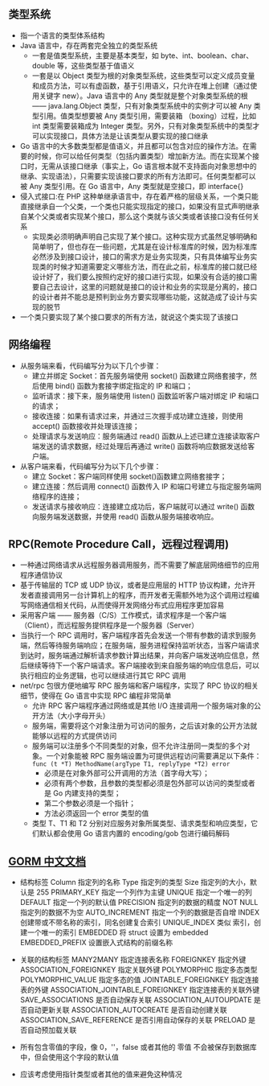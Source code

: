 ##  类型系统

* 指一个语言的类型体系结构
* Java 语言中，存在两套完全独立的类型系统
    - 一套是值类型系统，主要是基本类型，如 byte、int、boolean、char、double 等，这些类型基于值语义
    - 一套是以 Object 类型为根的对象类型系统，这些类型可以定义成员变量和成员方法，可以有虚函数，基于引用语义，只允许在堆上创建（通过使用关键字 new）。Java 语言中的 Any 类型就是整个对象类型系统的根 —— java.lang.Object 类型，只有对象类型系统中的实例才可以被 Any 类型引用。值类型想要被 Any 类型引用，需要装箱 （boxing）过程，比如 int 类型需要装箱成为 Integer 类型。另外，只有对象类型系统中的类型才可以实现接口，具体方法是让该类型从要实现的接口继承
* Go 语言中的大多数类型都是值语义，并且都可以包含对应的操作方法。在需要的时候，你可以给任何类型（包括内置类型）增加新方法。而在实现某个接口时，无需从该接口继承（事实上，Go 语言根本就不支持面向对象思想中的继承、实现语法），只需要实现该接口要求的所有方法即可。任何类型都可以被 Any 类型引用。在 Go 语言中，Any 类型就是空接口，即 interface{}
* 侵入式接口:在 PHP 这种单继承语言中，存在着严格的层级关系，一个类只能直接继承自一个父类，一个类也只能实现指定的接口，如果没有显式声明继承自某个父类或者实现某个接口，那么这个类就与该父类或者该接口没有任何关系
    - 实现类必须明确声明自己实现了某个接口。这种实现方式虽然足够明确和简单明了，但也存在一些问题，尤其是在设计标准库的时候，因为标准库必然涉及到接口设计，接口的需求方是业务实现类，只有具体编写业务实现类的时候才知道需要定义哪些方法，而在此之前，标准库的接口就已经设计好了，我们要么按照约定好的接口进行实现，如果没有合适的接口需要自己去设计，这里的问题就是接口的设计和业务的实现是分离的，接口的设计者并不能总是预判到业务方要实现哪些功能，这就造成了设计与实现的脱节
* 一个类只要实现了某个接口要求的所有方法，就说这个类实现了该接口

## 网络编程

* 从服务端来看，代码编写分为以下几个步骤：
    - 建立并绑定 Socket：首先服务端使用 socket() 函数建立网络套接字，然后使用 bind() 函数为套接字绑定指定的 IP 和端口；
    - 监听请求：接下来，服务端使用 listen() 函数监听客户端对绑定 IP 和端口的请求；
    - 接收连接：如果有请求过来，并通过三次握手成功建立连接，则使用 accept() 函数接收并处理该连接；
    - 处理请求与发送响应：服务端通过 read() 函数从上述已建立连接读取客户端发送的请求数据，经过处理后再通过 write() 函数将响应数据发送给客户端。
* 从客户端来看，代码编写分为以下几个步骤：
    - 建立 Socket：客户端同样使用 socket()函数建立网络套接字；
    - 建立连接：然后调用 connect() 函数传入 IP 和端口号建立与指定服务端网络程序的连接；
    - 发送请求与接收响应：连接建立成功后，客户端就可以通过 write() 函数向服务端发送数据，并使用 read() 函数从服务端接收响应。
    
## RPC(Remote Procedure Call，远程过程调用)

* 一种通过网络请求从远程服务器调用服务，而不需要了解底层网络细节的应用程序通信协议
* 基于传输层的 TCP 或 UDP 协议，或者是应用层的 HTTP 协议构建，允许开发者直接调用另一台计算机上的程序，而开发者无需额外地为这个调用过程编写网络通信相关代码，从而使得开发网络分布式应用程序更加容易
* 采用客户端 —— 服务器（C/S）工作模式，请求程序是一个客户端（Client），而远程服务提供程序是一个服务器（Server）
* 当执行一个 RPC 调用时，客户端程序首先会发送一个带有参数的请求到服务端，然后等待服务端响应；在服务端，服务进程保持监听状态，当客户端请求到达时，服务端通过解析请求参数计算出结果，并向客户端发送响应信息，然后继续等待下一个客户端请求。客户端接收到来自服务端的响应信息后，可以执行相应的业务逻辑，也可以继续进行其它 RPC 调用
* net/rpc 包很方便地编写 RPC 服务端和客户端程序，实现了 RPC 协议的相关细节，使得在 Go 语言中实现 RPC 编程非常简单
    - 允许 RPC 客户端程序通过网络或是其他 I/O 连接调用一个服务端对象的公开方法（大小字母开头）
    - 服务端，需要将这个对象注册为可访问的服务，之后该对象的公开方法就能够以远程的方式提供访问
    - 服务端可以注册多个不同类型的对象，但不允许注册同一类型的多个对象。一个对象能被 RPC 服务端设置为可提供远程访问需要满足以下条件： `func (t *T) MethodName(argType T1, replyType *T2) error`
        + 必须是在对象外部可公开调用的方法（首字母大写）；
        + 必须有两个参数，且参数的类型都必须是包外部可以访问的类型或者是 Go 内建支持的类型；
        + 第二个参数必须是一个指针；
        + 方法必须返回一个 error 类型的值
    - 类型 T、T1 和 T2 分别对应服务对象所属类型、请求类型和响应类型，它们默认都会使用 Go 语言内置的 encoding/gob 包进行编码解码

## [GORM 中文文档](https://learnku.com/docs/gorm/2018)

* 结构标签
Column 	指定列的名称
Type 	指定列的类型
Size 	指定列的大小，默认是 255
PRIMARY_KEY 	指定一个列作为主键
UNIQUE 	指定一个唯一的列
DEFAULT 	指定一个列的默认值
PRECISION 	指定列的数据的精度
NOT NULL 	指定列的数据不为空
AUTO_INCREMENT 	指定一个列的数据是否自增
INDEX 	创建带或不带名称的索引，同名创建复合索引
UNIQUE_INDEX 	类似 索引，创建一个唯一的索引
EMBEDDED 	将 struct 设置为 embedded
EMBEDDED_PREFIX 	设置嵌入式结构的前缀名称

* 关联的结构标签
MANY2MANY 	指定连接表名称
FOREIGNKEY 	指定外键
ASSOCIATION_FOREIGNKEY 	指定关联外键
POLYMORPHIC 	指定多态类型
POLYMORPHIC_VALUE 	指定多态的值
JOINTABLE_FOREIGNKEY 	指定连接表的外键
ASSOCIATION_JOINTABLE_FOREIGNKEY 	指定连接表的关联外键
SAVE_ASSOCIATIONS 	是否自动保存关联
ASSOCIATION_AUTOUPDATE 	是否自动更新关联
ASSOCIATION_AUTOCREATE 	是否自动创建关联
ASSOCIATION_SAVE_REFERENCE 	是否引用自动保存的关联
PRELOAD 	是否自动预加载关联

* 所有包含零值的字段，像 0，''，false 或者其他的 零值  不会被保存到数据库中，但会使用这个字段的默认值
* 应该考虑使用指针类型或者其他的值来避免这种情况
